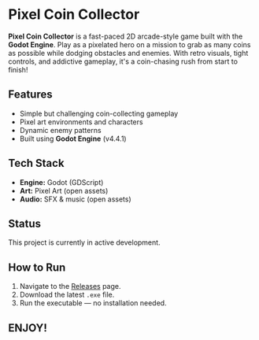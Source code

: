 # Pixel Coin Collector

**Pixel Coin Collector** is a fast-paced 2D arcade-style game built with the **Godot Engine**. Play as a pixelated hero on a mission to grab as many coins as possible while dodging obstacles and enemies. With retro visuals, tight controls, and addictive gameplay, it's a coin-chasing rush from start to finish!

## Features

- Simple but challenging coin-collecting gameplay  
- Pixel art environments and characters  
- Dynamic enemy patterns  
- Built using **Godot Engine** (v4.4.1)  

## Tech Stack

- **Engine:** Godot (GDScript)
- **Art:** Pixel Art (open assets)
- **Audio:** SFX & music (open assets)

## Status

This project is currently in active development.


## How to Run

1. Navigate to the [Releases](https://github.com/A7iT/pixel-coin-collector/releases) page.
2. Download the latest `.exe` file.
3. Run the executable — no installation needed.

## ENJOY!
